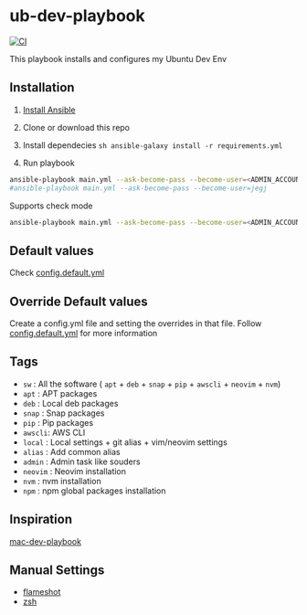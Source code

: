 # ub-dev-playbook

[![CI](https://github.com/jegj/ub-dev-playbook/actions/workflows/ci.yml/badge.svg)](https://github.com/jegj/ub-dev-playbook/actions/workflows/ci.yml)

This playbook installs and configures my Ubuntu Dev Env

## Installation

1) [Install Ansible](https://docs.ansible.com/ansible/latest/installation_guide/index.html)

2) Clone or download this repo

3) Install dependecies ```sh ansible-galaxy install -r requirements.yml```

4) Run playbook

```sh
ansible-playbook main.yml --ask-become-pass --become-user=<ADMIN_ACCOUNT>
#ansible-playbook main.yml --ask-become-pass --become-user=jegj
```

Supports check mode

```sh
ansible-playbook main.yml --ask-become-pass --become-user=<ADMIN_ACCOUNT> --check
```

## Default values

Check [config.default.yml](./config.default.yml)

## Override Default values

Create a config.yml file and setting the overrides in that file.
Follow [config.default.yml](./config.default.yml) for more information

## Tags

- `sw`    : All the software ( `apt` + `deb` + `snap` +
`pip` + `awscli` + `neovim` + `nvm`)
- `apt`   : APT packages
- `deb`   : Local deb packages
- `snap`  : Snap packages
- `pip`   : Pip packages
- `awscli`: AWS CLI
- `local` : Local settings + git alias + vim/neovim settings
- `alias` : Add common alias
- `admin` : Admin task like souders
- `neovim` : Neovim installation
- `nvm` : nvm installation
- `npm` : npm global packages installation

## Inspiration

[mac-dev-playbook](https://github.com/geerlingguy/mac-dev-playbook)

## Manual Settings

- [flameshot](https://www.addictivetips.com/ubuntu-linux-tips/flameshot-default-linux-screenshot-app/#:~:text=Step%203%3A%20Select%20the%20%E2%80%9CTrigger,app%20the%20default%20screenshot%20tool.)
- [zsh](./files/zsh/README.md)
